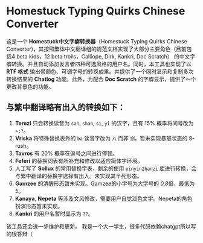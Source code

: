 # Homestuck Typing Quirks Chinese Converter

这是一个 **Homestuck中文字癖转换器**（Homestuck Typing Quirks Chinese Converter)，其按照繁体中文翻译组的规范文档实现了大部分主要角色（目前包括4 beta kids，12 beta trolls，Calliope, Dirk, Kankri, Doc Scratch） 的中文字癖转换。并且自动添加发言者四种可选风格的用户名。同时，本工具也实现了以 **RTF 格式** 输出带颜色、可调字号的转换成果。并提供了一个同时显示和复制多次转换结果的 **Chatlog** 功能。此外，为配合 **Doc Scratch** 的字癖显示，提供了一个更改背景色的功能。

## 与繁中翻译略有出入的转换如下：

1. **Terezi** 只会转换读音为 `san`, `shan`, `si`, `yi` 的汉字，且有 15% 概率将问号改为 `>:?`。
2. **Vriska** 将特殊替换表外的 `ba` 读音字改为 `八` 而非 `捌`，暂未实现暴怒状态的 8-rush。
3. **Tavros** 有 20% 概率在逗号之间进行停顿。
4. **Feferi** 的替换词表有所补充和修改以适应简体字环境。
5. 人工写了 **Sollux** 的常用替换字表，剩余的使用 `pinyin2hanzi` 库进行转换，会与繁中翻译的替换字选择有出入。未实现其半死形态。
6. **Gamzee** 的清醒形态暂未实现。Gamzee的小字号为大字号的 *0.8*倍，最低为*5*。
7. **Kanaya**, **Nepeta** 等涉及文风修改，需要用户自觉润色文字。Nepeta的角色扮演形态暂未实现。
8. **Kankri** 的用户名暂时显示为 `??`。


该工具还会进一步维护和更新。
我是一个大一学生，很多代码依赖chatgpt所以写的很答辩（
